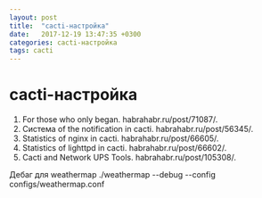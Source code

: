 ```yaml
---
layout: post
title:  "cacti-настройка"
date:   2017-12-19 13:47:35 +0300
categories: cacti-настройка
tags: cacti
---
```


# cacti-настройка
1. For those who only began. habrahabr.ru/post/71087/.
2. Cистема of the notification in cacti. habrahabr.ru/post/56345/.
3. Statistics of nginx in cacti. habrahabr.ru/post/66605/.
4. Statistics of lighttpd in cacti. habrahabr.ru/post/66602/.
5. Cacti and Network UPS Tools. habrahabr.ru/post/105308/.


Дебаг для weathermap
 ./weathermap --debug --config configs/weathermap.conf